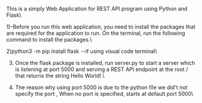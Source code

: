 This is a simply Web Application for REST API program using Python and Flask\

1)-Before you run this web application, you need to install the packages that are required for the application to run. On the terminal, run the following command to install the packages.\

2)python3 -m pip install flask --if using visual code terminal\

3) Once the flask package is installed, run server.py to start a server which is listening at port 5000 and serving a REST API endpoint at the root / that returns the string Hello World!.\

4) The reason why using port 5000 is due to the python file we did't not specify the port , When no port is specified, starts at default port 5000\
